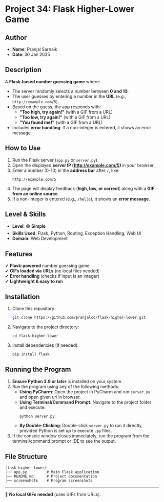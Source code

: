 # **Project 34: Flask Higher-Lower Game**

## **Author**
- **Name**: Pranjal Sarnaik  
- **Date**: 30 Jan 2025  

## **Description**
A **Flask-based number guessing game** where:  
- The server randomly selects a number between **0 and 10**.  
- The user guesses by entering a number in the **URL** (e.g., `http://example.com/5`).  
- Based on the guess, the app responds with:  
  - **"Too high, try again!"** (with a GIF from a URL)  
  - **"Too low, try again!"** (with a GIF from a URL)  
  - **"You found me!"** (with a GIF from a URL)  
- Includes **error handling**: If a non-integer is entered, it shows an error message.  

## **How to Use**
1. Run the Flask server (`app.py` or `server.py`).  
2. Open the displayed **server IP (http://example.com/5)** in your browser.  
3. Enter a number (0-10) in the **address bar** after `/`, like:  
   ```
   http://example.com/5
   ```
4. The page will display feedback (**high, low, or correct**) along with a **GIF from an online source**.  
5. If a non-integer is entered (e.g., `/hello`), it shows an **error message**.  

## **Level & Skills**
- **Level**: 🟢 **Simple**  
- **Skills Used**: Flask, Python, Routing, Exception Handling, Web UI  
- **Domain**: Web Development  

## **Features**
✔ **Flask-powered** number guessing game  
✔ **GIFs loaded via URLs** (no local files needed)  
✔ **Error handling** (checks if input is an integer)  
✔ **Lightweight & easy to run**  

## **Installation**
1. Clone this repository:  
   ```bash
   git clone https://github.com/pranjalco/flask-higher-lower.git
   ```
2. Navigate to the project directory:  
   ```bash
   cd flask-higher-lower
   ```
3. Install dependencies (if needed):  
   ```bash
   pip install flask
   ```  

## **Running the Program**
1. **Ensure Python 3.9 or later** is installed on your system.  
2. Run the program using any of the following methods:  
   - **Using PyCharm**: Open the project in PyCharm and run `server.py` and open given url in browser.  
   - **Using Terminal/Command Prompt**: Navigate to the project folder and execute:  
     ```bash
     python server.py
     ```  
   - **By Double-Clicking**: Double-click `server.py` to run it directly, provided Python is set up to execute `.py` files.  
3. If the console window closes immediately, run the program from the terminal/command prompt or IDE to see the output.  

## **File Structure**
```
flask-higher-lower/
│── app.py         # Main Flask application
│── README.md      # Project documentation
│── screenshots    # Program screenshots
```

---

📌 **No local GIFs needed** (uses GIFs from URLs).